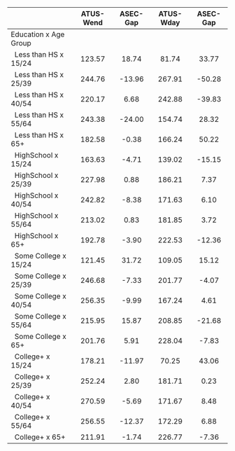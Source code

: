 
|                      |    ATUS-Wend |     ASEC-Gap |    ATUS-Wday |     ASEC-Gap |
| -------------------- | :----------: | :----------: | :----------: | :----------: |
| Education x Age Group |              |              |              |              |
| &nbsp;&nbsp;Less than HS x 15/24 |       123.57 |        18.74 |        81.74 |        33.77 |
| &nbsp;&nbsp;Less than HS x 25/39 |       244.76 |       -13.96 |       267.91 |       -50.28 |
| &nbsp;&nbsp;Less than HS x 40/54 |       220.17 |         6.68 |       242.88 |       -39.83 |
| &nbsp;&nbsp;Less than HS x 55/64 |       243.38 |       -24.00 |       154.74 |        28.32 |
| &nbsp;&nbsp;Less than HS x 65+ |       182.58 |        -0.38 |       166.24 |        50.22 |
| &nbsp;&nbsp;HighSchool x 15/24 |       163.63 |        -4.71 |       139.02 |       -15.15 |
| &nbsp;&nbsp;HighSchool x 25/39 |       227.98 |         0.88 |       186.21 |         7.37 |
| &nbsp;&nbsp;HighSchool x 40/54 |       242.82 |        -8.38 |       171.63 |         6.10 |
| &nbsp;&nbsp;HighSchool x 55/64 |       213.02 |         0.83 |       181.85 |         3.72 |
| &nbsp;&nbsp;HighSchool x 65+ |       192.78 |        -3.90 |       222.53 |       -12.36 |
| &nbsp;&nbsp;Some College x 15/24 |       121.45 |        31.72 |       109.05 |        15.12 |
| &nbsp;&nbsp;Some College x 25/39 |       246.68 |        -7.33 |       201.77 |        -4.07 |
| &nbsp;&nbsp;Some College x 40/54 |       256.35 |        -9.99 |       167.24 |         4.61 |
| &nbsp;&nbsp;Some College x 55/64 |       215.95 |        15.87 |       208.85 |       -21.68 |
| &nbsp;&nbsp;Some College x 65+ |       201.76 |         5.91 |       228.04 |        -7.83 |
| &nbsp;&nbsp;College+ x 15/24 |       178.21 |       -11.97 |        70.25 |        43.06 |
| &nbsp;&nbsp;College+ x 25/39 |       252.24 |         2.80 |       181.71 |         0.23 |
| &nbsp;&nbsp;College+ x 40/54 |       270.59 |        -5.69 |       171.67 |         8.48 |
| &nbsp;&nbsp;College+ x 55/64 |       256.55 |       -12.37 |       172.29 |         6.88 |
| &nbsp;&nbsp;College+ x 65+ |       211.91 |        -1.74 |       226.77 |        -7.36 |

